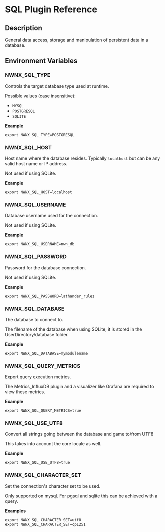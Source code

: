 # SQL Plugin Reference

## Description

General data access, storage and manipulation of persistent data in a database.

## Environment Variables

### NWNX_SQL_TYPE

Controls the target database type used at runtime.

Possible values (case insensitive):

* ``MYSQL``
* ``POSTGRESQL``
* ``SQLITE``

__Example__

```
export NWNX_SQL_TYPE=POSTGRESQL
```

### NWNX_SQL_HOST

Host name where the database resides.  Typically ``localhost`` but can be any valid host name or IP address.

Not used if using SQLite.

__Example__

```
export NWNX_SQL_HOST=localhost
```

### NWNX_SQL_USERNAME

Database username used for the connection.

Not used if using SQLite.

__Example__

```
export NWNX_SQL_USERNAME=nwn_db
```

### NWNX_SQL_PASSWORD

Password for the database connection.

Not used if using SQLite.

__Example__

```
export NWNX_SQL_PASSWORD=lathander_rulez
```

### NWNX_SQL_DATABASE

The database to connect to.

The filename of the database when using SQLite, it is stored in the UserDirectory/database folder.

__Example__

```
export NWNX_SQL_DATABASE=mymodulename
```

### NWNX_SQL_QUERY_METRICS

Export query execution metrics.

The Metrics_InfluxDB plugin and a visualizer like Grafana are required to view these metrics.

__Example__

```
export NWNX_SQL_QUERY_METRICS=true
```

### NWNX_SQL_USE_UTF8

Convert all strings going between the database and game to/from UTF8

This takes into account the core locale as well.

__Example__

```
export NWNX_SQL_USE_UTF8=true
```

### NWNX_SQL_CHARACTER_SET

Set the connection's character set to be used.

Only supported on mysql. For pgsql and sqlite this can be achieved with a query.

__Examples__

```
export NWNX_SQL_CHARACTER_SET=utf8
export NWNX_SQL_CHARACTER_SET=cp1251
```
